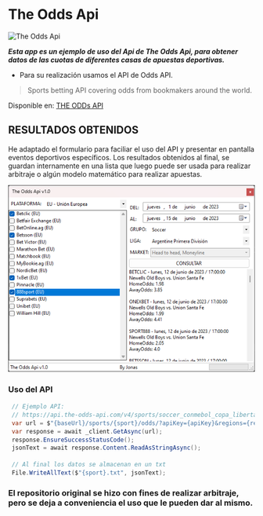 # **The Odds Api**

![The Odds Api](https://the-odds-api.com/assets/img/logo.png)

***Esta app es un ejemplo de uso del Api de The Odds Api, para obtener datos de las cuotas de diferentes casas de apuestas deportivas.***

* Para su realización usamos el API de Odds API.
> Sports betting API covering odds from bookmakers around the world.

Disponible en: 
[THE ODDs API ](https://the-odds-api.com/)

## **RESULTADOS OBTENIDOS**
He adaptado el formulario para faciliar el uso del API y presentar en pantalla eventos deportivos específicos. Los resultados obtenidos al final, se guardan internamente en una lista que luego puede ser usada para realizar arbitraje o algún modelo matemático para realizar apuestas.

![Screenshot of app](Arbitraje/bin/Debug/net7.0-windows/img/main.png)
 
### **Uso del API**
```c#
 // Ejemplo API:
 // https://api.the-odds-api.com/v4/sports/soccer_conmebol_copa_libertadores/odds/?apiKey=3f415e1e00c15eea72cf0cf501ac225a&regions=eu&markets=h2h
 var url = $"{baseUrl}/sports/{sport}/odds/?apiKey={apiKey}&regions={regions}&markets={markets}";
 var response = await _client.GetAsync(url);
 response.EnsureSuccessStatusCode();
 jsonText = await response.Content.ReadAsStringAsync();

 // Al final los datos se almacenan en un txt 
 File.WriteAllText($"{sport}.txt", jsonText);
```

### **El repositorio original se hizo con fines de realizar arbitraje, pero se deja a conveniencia el uso que le pueden dar al mismo.**
